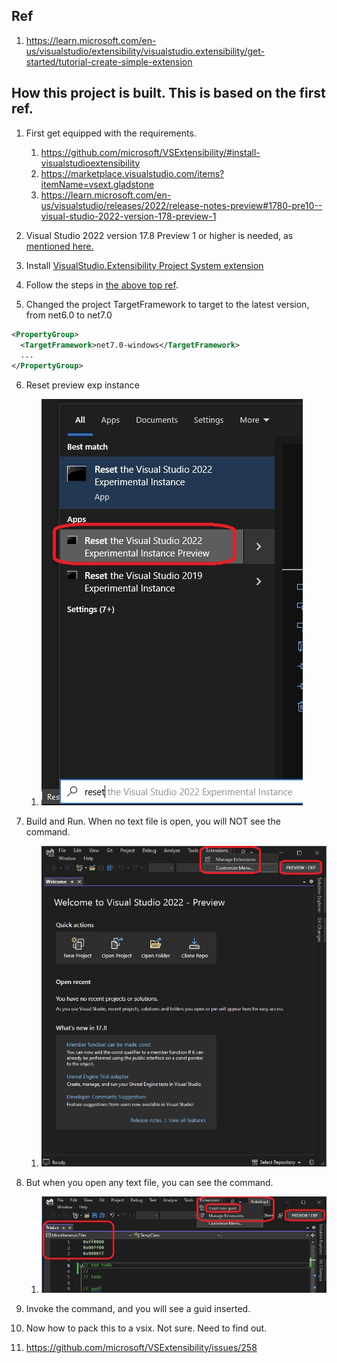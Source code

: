 
## Ref

1. https://learn.microsoft.com/en-us/visualstudio/extensibility/visualstudio.extensibility/get-started/tutorial-create-simple-extension

## How this project is built. This is based on the first ref.

1. First get equipped with the requirements.
   1. https://github.com/microsoft/VSExtensibility/#install-visualstudioextensibility
   2. https://marketplace.visualstudio.com/items?itemName=vsext.gladstone
   3. https://learn.microsoft.com/en-us/visualstudio/releases/2022/release-notes-preview#1780-pre10--visual-studio-2022-version-178-preview-1 

2. Visual Studio 2022 version 17.8 Preview 1 or higher is needed, as [mentioned here.](https://github.com/microsoft/VSExtensibility/#install-visualstudioextensibility)

3. Install [VisualStudio.Extensibility Project System extension](https://marketplace.visualstudio.com/items?itemName=vsext.gladstone)

4. Follow the steps in [the above top ref](https://learn.microsoft.com/en-us/visualstudio/extensibility/visualstudio.extensibility/get-started/tutorial-create-simple-extension).

5. Changed the project TargetFramework to target to the latest version, from net6.0 to net7.0
```xml
<PropertyGroup>
  <TargetFramework>net7.0-windows</TargetFramework>
  ...
</PropertyGroup>
```
6. Reset preview exp instance
   1. ![Reset the exp instance](images/50_50ResetVsExpInstance.jpg)

7. Build and Run. When no text file is open, you will NOT see the command.
   1. ![Exp instance](images/51_50NoMenuWhenNoTextFileIsOpen.jpg)

8. But when you open any text file, you can see the command.
   1. ![Execute the command](images/52_50NoMenuWhenNoTextFileIsOpen.jpg)

9. Invoke the command, and you will see a guid inserted.

10. Now how to pack this to a vsix. Not sure. Need to find out.

11. https://github.com/microsoft/VSExtensibility/issues/258


